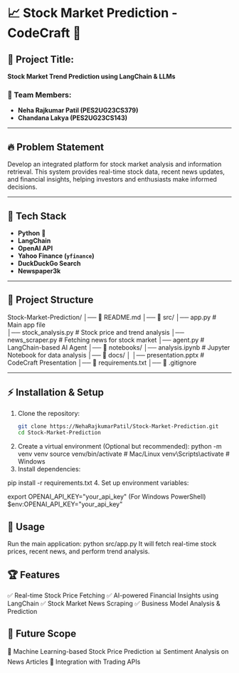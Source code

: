 # 📈 Stock Market Prediction - CodeCraft 🚀

## 📌 Project Title:
**Stock Market Trend Prediction using LangChain & LLMs**

### 👥 Team Members:
- **Neha Rajkumar Patil (PES2UG23CS379)**
- **Chandana Lakya (PES2UG23CS143)**

---

## 🔥 **Problem Statement**
Develop an integrated platform for stock market analysis and information retrieval. This system provides real-time stock data, recent news updates, and financial insights, helping investors and enthusiasts make informed decisions.

---

## 📌 **Tech Stack**
- **Python** 🐍
- **LangChain**
- **OpenAI API**
- **Yahoo Finance (`yfinance`)**
- **DuckDuckGo Search**
- **Newspaper3k**

---

## 📂 **Project Structure**
Stock-Market-Prediction/ 
│── 📜 README.md 
│── 📂 src/ 
│── app.py # Main app file  
│── stock_analysis.py # Stock price and trend analysis 
│── news_scraper.py # Fetching news for stock market 
│── agent.py # LangChain-based AI Agent 
│── 📂 notebooks/ 
│── analysis.ipynb # Jupyter Notebook for data analysis 
│── 📂 docs/ │ 
│── presentation.pptx # CodeCraft Presentation 
│── 📂 requirements.txt 
│── 📂 .gitignore


---

## ⚡ **Installation & Setup**
1. Clone the repository:
   ```sh
   git clone https://NehaRajkumarPatil/Stock-Market-Prediction.git
   cd Stock-Market-Prediction

2. Create a virtual environment (Optional but recommended):
python -m venv venv
source venv/bin/activate  # Mac/Linux
venv\Scripts\activate  # Windows
3. Install dependencies:

pip install -r requirements.txt
4. Set up environment variables:

export OPENAI_API_KEY="your_api_key"
(For Windows PowerShell)
$env:OPENAI_API_KEY="your_api_key"

## 🚀 Usage
Run the main application:
python src/app.py
It will fetch real-time stock prices, recent news, and perform trend analysis.

## 🏆 Features
✅ Real-time Stock Price Fetching
✅ AI-powered Financial Insights using LangChain
✅ Stock Market News Scraping
✅ Business Model Analysis & Prediction

## 🎯 Future Scope
🚀 Machine Learning-based Stock Price Prediction
📊 Sentiment Analysis on News Articles
📡 Integration with Trading APIs
